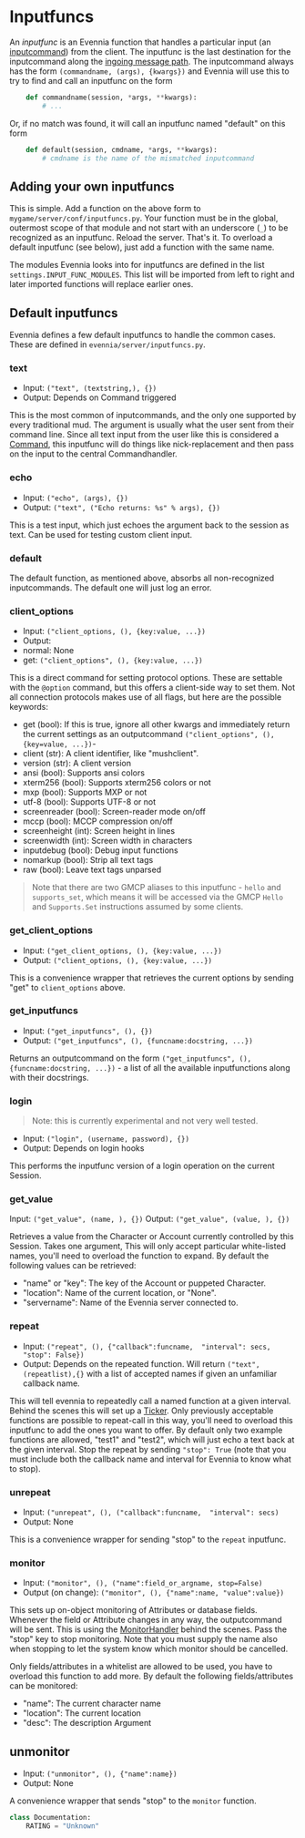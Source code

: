 # Inputfuncs


An *inputfunc* is an Evennia function that handles a particular input (an [inputcommand](OOB)) from the client. The inputfunc is the last destination for the inputcommand along the [ingoing message path](messagepath#the-ingoing-message-path). The inputcommand always has the form `(commandname, (args), {kwargs})` and Evennia will use this to try to find and call an inputfunc on the form 

```python
    def commandname(session, *args, **kwargs):
        # ...

```
Or, if no match was found, it will call an inputfunc named "default" on this form

```python
    def default(session, cmdname, *args, **kwargs):
        # cmdname is the name of the mismatched inputcommand

```

## Adding your own inputfuncs

This is simple. Add a function on the above form to `mygame/server/conf/inputfuncs.py`. Your function must be in the global, outermost scope of that module and not start with an underscore (`_`) to be recognized as an inputfunc.  Reload the server. That's it. To overload a default inputfunc (see below), just add a function with the same name. 

The modules Evennia looks into for inputfuncs are defined in the list `settings.INPUT_FUNC_MODULES`. This list will be imported from left to right and later imported functions will replace earlier ones. 

## Default inputfuncs

Evennia defines a few default inputfuncs to handle the common cases. These are defined in `evennia/server/inputfuncs.py`.

### text

 - Input: `("text", (textstring,), {})`
 - Output: Depends on Command triggered

This is the most common of inputcommands, and the only one supported by every traditional mud. The argument is usually what the user sent from their command line. Since all text input from the user like this is considered a [Command](../commands/Commands), this inputfunc will do things like nick-replacement and then pass on the input to the central Commandhandler. 

### echo

 - Input: `("echo", (args), {})`
 - Output: `("text", ("Echo returns: %s" % args), {})`

This is a test input, which just echoes the argument back to the session as text. Can be used for testing custom client input. 

### default

The default function, as mentioned above, absorbs all non-recognized inputcommands. The default one will just log an error. 

### client_options

 - Input: `("client_options, (), {key:value, ...})`
 - Output:
  - normal: None
  - get: `("client_options", (), {key:value, ...})`

This is a direct command for setting protocol options. These are settable with the `@option` command, but this offers a client-side way to set them. Not all connection protocols makes use of all flags, but here are the possible keywords: 

 - get (bool): If this is true, ignore all other kwargs and immediately return the current settings as an outputcommand `("client_options", (), {key=value, ...})`-        
 - client (str): A client identifier, like "mushclient".
 - version (str): A client version
 - ansi (bool): Supports ansi colors
 - xterm256 (bool): Supports xterm256 colors or not
 - mxp (bool): Supports MXP or not
 - utf-8 (bool): Supports UTF-8 or not
 - screenreader (bool): Screen-reader mode on/off
 - mccp (bool): MCCP compression on/off
 - screenheight (int): Screen height in lines
 - screenwidth (int): Screen width in characters
 - inputdebug (bool): Debug input functions
 - nomarkup (bool): Strip all text tags
 - raw (bool): Leave text tags unparsed 

> Note that there are two GMCP aliases to this inputfunc - `hello` and `supports_set`, which means it will be accessed via the GMCP `Hello` and `Supports.Set` instructions assumed by some clients. 

### get_client_options

 - Input: `("get_client_options, (), {key:value, ...})`
 - Output: `("client_options, (), {key:value, ...})`

This is a convenience wrapper that retrieves the current options by sending "get" to `client_options` above. 

### get_inputfuncs

- Input: `("get_inputfuncs", (), {})`
- Output: `("get_inputfuncs", (), {funcname:docstring, ...})`
 
Returns an outputcommand on the form `("get_inputfuncs", (), {funcname:docstring, ...})` - a list of all the available inputfunctions along with their docstrings. 

### login

> Note: this is currently experimental and not very well tested.

 - Input: `("login", (username, password), {})`
 - Output: Depends on login hooks

This performs the inputfunc version of a login operation on the current Session.

### get_value

Input: `("get_value", (name, ), {})`
Output: `("get_value", (value, ), {})`

Retrieves a value from the Character or Account currently controlled by this Session. Takes one argument, This will only accept particular white-listed names, you'll need to overload the function to expand. By default the following values can be retrieved: 

 - "name" or "key": The key of the Account or puppeted Character.
 - "location": Name of the current location, or "None".
 - "servername": Name of the Evennia server connected to.

### repeat 

 - Input: `("repeat", (), {"callback":funcname, 
                       "interval": secs, "stop": False})` 
 - Output: Depends on the repeated function. Will return `("text", (repeatlist),{}` with a list of accepted names if given an unfamiliar callback name. 

This will tell evennia to repeatedly call a named function at a given interval. Behind the scenes this will set up a [Ticker](TickerHandler). Only previously acceptable functions are possible to repeat-call in this way, you'll need to overload this inputfunc to add the ones you want to offer. By default only two example functions are allowed, "test1" and "test2", which will just echo a text back at the given interval. Stop the repeat by sending `"stop": True` (note that you must include both the callback name and interval for Evennia to know what to stop). 

### unrepeat

 - Input: `("unrepeat", (), ("callback":funcname, 
                             "interval": secs)`
 - Output: None

This is a convenience wrapper for sending "stop" to the `repeat` inputfunc. 

### monitor

 - Input: `("monitor", (), ("name":field_or_argname, stop=False)`
 - Output (on change): `("monitor", (), {"name":name, "value":value})`

This sets up on-object monitoring of Attributes or database fields. Whenever the field or Attribute changes in any way, the outputcommand will be sent. This is using the [MonitorHandler](MonitorHandler) behind the scenes. Pass the "stop" key to stop monitoring. Note that you must supply the name also when stopping to let the system know which monitor should be cancelled. 

Only fields/attributes in a whitelist are allowed to be used, you have to overload this function to add more. By default the following fields/attributes can be monitored:

 - "name": The current character name 
 - "location": The current location
 - "desc": The description Argument

## unmonitor

 - Input: `("unmonitor", (), {"name":name})`
 - Output: None

A convenience wrapper that sends "stop" to the `monitor` function. 

```python
class Documentation:
    RATING = "Unknown"
```